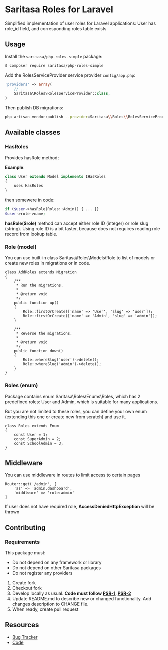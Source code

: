 # Saritasa Roles for Laravel

Simplified implementation of user roles for Laravel applications:
User has role_id field, and corresponding roles table exists

## Usage

Install the ```saritasa/php-roles-simple``` package:

```bash
$ composer require saritasa/php-roles-simple
```

Add the RolesServiceProvider service provider ``config/app.php``:

```php
'providers' => array(
    // ...
    Saritasa\Roles\RolesServiceProvider::class,
)
```

Then publish DB migrations:

```bash
php artisan vendor:publish --provider=Saritasa\\Roles\\RolesServiceProvider
```

## Available classes

### HasRoles
Provides hasRole method;

**Example**:
```php
class User extends Model implements IHasRoles
{
    uses HasRoles
}
```
then somewere in code:
```php
if ($user->hasRole(Roles::Admin)) { ... }}
$user->role->name;
```

**hasRole($role)** method can accept either role ID (integer) or
role slug (string).
Using role ID is a bit faster, because does not requires reading role
record from lookup table.

### Role (model)
You can use built-in class Saritasa\Roles\Models\Role to list of models
or create new roles in migrations or in code.

```
class AddRoles extends Migration
{
    /**
     * Run the migrations.
     *
     * @return void
     */
    public function up()
    {
        Role::firstOrCreate(['name' => 'User', 'slug' => 'user']);
        Role::firstOrCreate(['name' => 'Admin', 'slug' => 'admin']);
    }

    /**
     * Reverse the migrations.
     *
     * @return void
     */
    public function down()
    {
        Role::whereSlug('user')->delete();
        Role::whereSlug('admin')->delete();
    }
}
```

### Roles (enum)
Package contains enum Saritasa\Roles\Enums\Roles, which has 2 predefined
roles: User and Admin, which is suitable for many applications.

But you are not limited to these roles, you can define your own enum
(extending this one or create new from scratch) and use it.

```
class Roles extends Enum
{
    const User = 1;
    const SuperAdmin = 2;
    const SchoolAdmin = 3;
}
```

## Middleware
You can use middleware in routes to limit access to certain pages
```
Router::get('/admin', [
    'as' => 'admin.dashboard',
    'middlware' => 'role:admin'
]
```
If user does not have required role, **AccessDeniedHttpException** will be thrown

## Contributing

### Requirements
This package must:
* Do not depend on any framework or library
* Do not depend on other Saritasa packages
* Do not register any providers

1. Create fork
2. Checkout fork
3. Develop locally as usual. **Code must follow [PSR-1](http://www.php-fig.org/psr/psr-1/), [PSR-2](http://www.php-fig.org/psr/psr-2/)**
4. Update README.md to describe new or changed functionality. Add changes description to CHANGE file.
5. When ready, create pull request

## Resources

* [Bug Tracker](http://github.com/saritasa/php-common/issues)
* [Code](http://github.com/saritasa/php-common)
